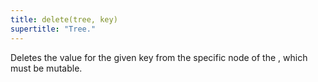 ```yaml
---
title: delete(tree, key)
supertitle: "Tree."
---
```


Deletes the value for the given key from the specific node of the , which must be mutable.
